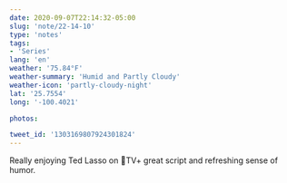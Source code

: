```yaml
---
date: 2020-09-07T22:14:32-05:00
slug: 'note/22-14-10'
type: 'notes'
tags:
- 'Series'
lang: 'en'
weather: '75.84°F'
weather-summary: 'Humid and Partly Cloudy'
weather-icon: 'partly-cloudy-night'
lat: '25.7554'
long: '-100.4021'

photos:

tweet_id: '1303169807924301824'
---
```

Really enjoying Ted Lasso on TV+ great script and refreshing sense of humor.
